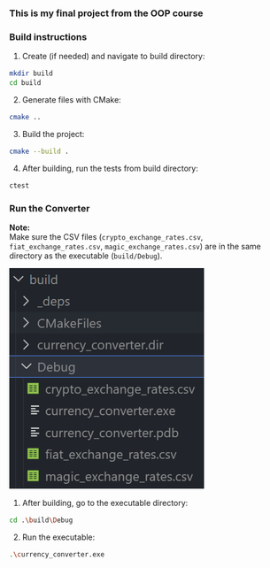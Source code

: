 ### This is my final project from the OOP course

### Build instructions

1. Create (if needed) and navigate to build directory:

```bash
mkdir build
cd build
```

2. Generate files with CMake:

```bash
cmake ..
```

3. Build the project:

```bash
cmake --build .
```

4. After building, run the tests from build directory:

```bash
ctest
```

### Run the Converter

**Note:**  
Make sure the CSV files (`crypto_exchange_rates.csv`, `fiat_exchange_rates.csv`, `magic_exchange_rates.csv`) are in the same directory as the executable (`build/Debug`).

![Picture showing architecture](assets/image1.png)

1. After building, go to the executable directory:

```bash
cd .\build\Debug
```

2. Run the executable:

```bash
.\currency_converter.exe
```